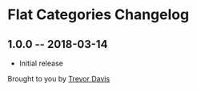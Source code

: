 # Flat Categories Changelog

## 1.0.0 -- 2018-03-14

* Initial release

Brought to you by [Trevor Davis](https://www.viget.com/)
